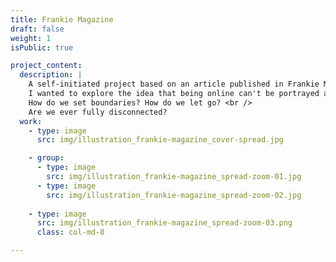 ```yaml
---
title: Frankie Magazine
draft: false
weight: 1
isPublic: true

project_content:
  description: |
    A self-initiated project based on an article published in Frankie Magazine, about maintaining a healthy relationship with the Internet.  <br />
    I wanted to explore the idea that being online can't be portrayed as all good or all bad, it just is a part of our lives.  <br />
    How do we set boundaries? How do we let go? <br />
    Are we ever fully disconnected?
  work:
    - type: image
      src: img/illustration_frankie-magazine_cover-spread.jpg

    - group:
      - type: image
        src: img/illustration_frankie-magazine_spread-zoom-01.jpg
      - type: image
        src: img/illustration_frankie-magazine_spread-zoom-02.jpg
    
    - type: image
      src: img/illustration_frankie-magazine_spread-zoom-03.png
      class: col-md-8

---
```

